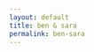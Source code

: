 ```yaml
---
layout: default
title: ben & sara
permalink: ben-sara
---
```

<!-- Add an essay or interpretive material below this line,
using HTML or markdown.  Do not modify this file above this line -->
